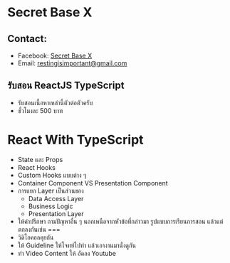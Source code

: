 # Secret Base X

## Contact: 

- Facebook: [Secret Base X](https://www.facebook.com/profile.php?id=100089440093270)
- Email: restingisimportant@gmail.com

## รับสอน ReactJS TypeScript

- รับสอนเนื้อหาเหล่านี้ตัวต่อตัวครับ
- ชั่วโมงละ 500 บาท

React With TypeScript
===
- State และ Props
- React Hooks
- Custom Hooks แบบต่าง ๆ
- Container Component VS Presentation Component
- การแยก Layer เป็นส่วนของ
  - Data Access Layer
  - Business Logic
  - Presentation Layer
- ให้คำปรึกษา ถามปัญหาอื่น ๆ นอกเหนือจากหัวข้อที่กล่าวมา
รูปแบบการเรียนการสอน แล้วแต่ตกลงกันเช่น
===
- วิดิโอคอลคุยกัน
- ให้ Guideline ให้โจทย์ไปทำ แล้วเอางานมานั่งดูกัน
- ทำ Video Content ให้ อัดลง Youtube





